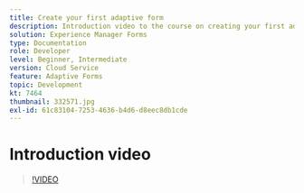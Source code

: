 ```yaml
---
title: Create your first adaptive form
description: Introduction video to the course on creating your first adaptive form
solution: Experience Manager Forms
type: Documentation
role: Developer
level: Beginner, Intermediate
version: Cloud Service
feature: Adaptive Forms
topic: Development
kt: 7464
thumbnail: 332571.jpg
exl-id: 61c83104-7253-4636-b4d6-d8eec8db1cde
---
```

# Introduction video


>[!VIDEO](https://video.tv.adobe.com/v/332571?quality=12&learn=on)
